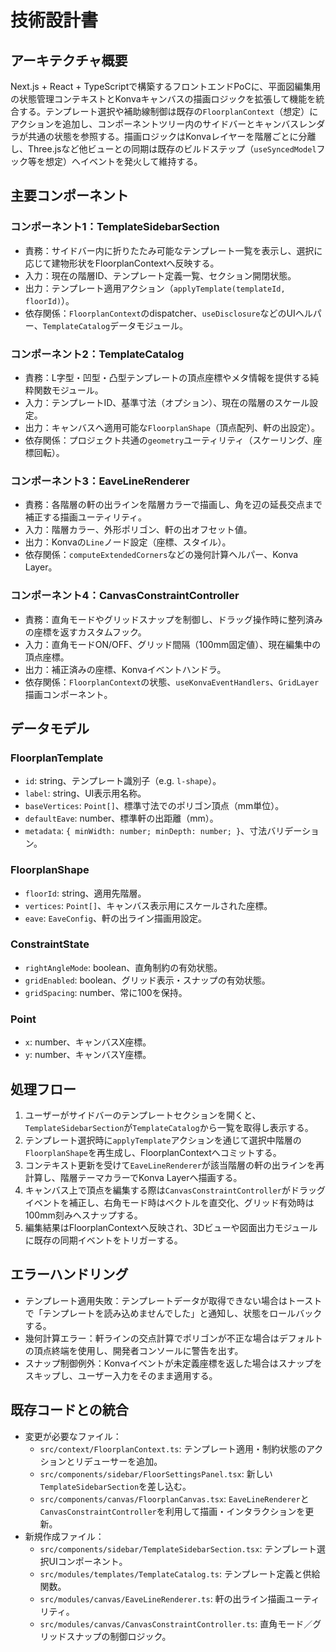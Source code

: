 # 技術設計書

## アーキテクチャ概要
Next.js + React + TypeScriptで構築するフロントエンドPoCに、平面図編集用の状態管理コンテキストとKonvaキャンバスの描画ロジックを拡張して機能を統合する。テンプレート選択や補助線制御は既存の`FloorplanContext`（想定）にアクションを追加し、コンポーネントツリー内のサイドバーとキャンバスレンダラが共通の状態を参照する。描画ロジックはKonvaレイヤーを階層ごとに分離し、Three.jsなど他ビューとの同期は既存のビルドステップ（`useSyncedModel`フック等を想定）へイベントを発火して維持する。

## 主要コンポーネント
### コンポーネント1：TemplateSidebarSection
- 責務：サイドバー内に折りたたみ可能なテンプレート一覧を表示し、選択に応じて建物形状をFloorplanContextへ反映する。
- 入力：現在の階層ID、テンプレート定義一覧、セクション開閉状態。
- 出力：テンプレート適用アクション（`applyTemplate(templateId, floorId)`）。
- 依存関係：`FloorplanContext`のdispatcher、`useDisclosure`などのUIヘルパー、`TemplateCatalog`データモジュール。

### コンポーネント2：TemplateCatalog
- 責務：L字型・凹型・凸型テンプレートの頂点座標やメタ情報を提供する純粋関数モジュール。
- 入力：テンプレートID、基準寸法（オプション）、現在の階層のスケール設定。
- 出力：キャンバスへ適用可能な`FloorplanShape`（頂点配列、軒の出設定）。
- 依存関係：プロジェクト共通の`geometry`ユーティリティ（スケーリング、座標回転）。

### コンポーネント3：EaveLineRenderer
- 責務：各階層の軒の出ラインを階層カラーで描画し、角を辺の延長交点まで補正する描画ユーティリティ。
- 入力：階層カラー、外形ポリゴン、軒の出オフセット値。
- 出力：Konvaの`Line`ノード設定（座標、スタイル）。
- 依存関係：`computeExtendedCorners`などの幾何計算ヘルパー、Konva Layer。

### コンポーネント4：CanvasConstraintController
- 責務：直角モードやグリッドスナップを制御し、ドラッグ操作時に整列済みの座標を返すカスタムフック。
- 入力：直角モードON/OFF、グリッド間隔（100mm固定値）、現在編集中の頂点座標。
- 出力：補正済みの座標、Konvaイベントハンドラ。
- 依存関係：`FloorplanContext`の状態、`useKonvaEventHandlers`、`GridLayer`描画コンポーネント。

## データモデル
### FloorplanTemplate
- `id`: string、テンプレート識別子（e.g. `l-shape`）。
- `label`: string、UI表示用名称。
- `baseVertices`: `Point[]`、標準寸法でのポリゴン頂点（mm単位）。
- `defaultEave`: number、標準軒の出距離（mm）。
- `metadata`: `{ minWidth: number; minDepth: number; }`、寸法バリデーション。

### FloorplanShape
- `floorId`: string、適用先階層。
- `vertices`: `Point[]`、キャンバス表示用にスケールされた座標。
- `eave`: `EaveConfig`、軒の出ライン描画用設定。

### ConstraintState
- `rightAngleMode`: boolean、直角制約の有効状態。
- `gridEnabled`: boolean、グリッド表示・スナップの有効状態。
- `gridSpacing`: number、常に100を保持。

### Point
- `x`: number、キャンバスX座標。
- `y`: number、キャンバスY座標。

## 処理フロー
1. ユーザーがサイドバーのテンプレートセクションを開くと、`TemplateSidebarSection`が`TemplateCatalog`から一覧を取得し表示する。
2. テンプレート選択時に`applyTemplate`アクションを通じて選択中階層の`FloorplanShape`を再生成し、FloorplanContextへコミットする。
3. コンテキスト更新を受けて`EaveLineRenderer`が該当階層の軒の出ラインを再計算し、階層テーマカラーでKonva Layerへ描画する。
4. キャンバス上で頂点を編集する際は`CanvasConstraintController`がドラッグイベントを補正し、右角モード時はベクトルを直交化、グリッド有効時は100mm刻みへスナップする。
5. 編集結果はFloorplanContextへ反映され、3Dビューや図面出力モジュールに既存の同期イベントをトリガーする。

## エラーハンドリング
- テンプレート適用失敗：テンプレートデータが取得できない場合はトーストで「テンプレートを読み込めませんでした」と通知し、状態をロールバックする。
- 幾何計算エラー：軒ラインの交点計算でポリゴンが不正な場合はデフォルトの頂点終端を使用し、開発者コンソールに警告を出す。
- スナップ制御例外：Konvaイベントが未定義座標を返した場合はスナップをスキップし、ユーザー入力をそのまま適用する。

## 既存コードとの統合
- 変更が必要なファイル：
  - `src/context/FloorplanContext.ts`: テンプレート適用・制約状態のアクションとリデューサーを追加。
  - `src/components/sidebar/FloorSettingsPanel.tsx`: 新しい`TemplateSidebarSection`を差し込む。
  - `src/components/canvas/FloorplanCanvas.tsx`: `EaveLineRenderer`と`CanvasConstraintController`を利用して描画・インタラクションを更新。
- 新規作成ファイル：
  - `src/components/sidebar/TemplateSidebarSection.tsx`: テンプレート選択UIコンポーネント。
  - `src/modules/templates/TemplateCatalog.ts`: テンプレート定義と供給関数。
  - `src/modules/canvas/EaveLineRenderer.ts`: 軒の出ライン描画ユーティリティ。
  - `src/modules/canvas/CanvasConstraintController.ts`: 直角モード／グリッドスナップの制御ロジック。
